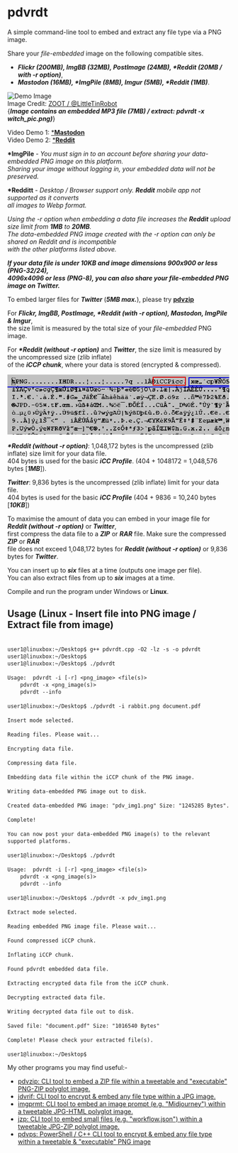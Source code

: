 # pdvrdt

A simple command-line tool to embed and extract any file type via a PNG image.  

Share your *file-embedded* image on the following compatible sites.  

* ***Flickr (200MB), ImgBB (32MB), PostImage (24MB), \*Reddit (20MB / with -r option)***, 
* ***Mastodon (16MB), \*ImgPile (8MB), Imgur (5MB), \*Reddit (1MB)***.

![Demo Image](https://github.com/CleasbyCode/pdvrdt/blob/main/demo_image/witch_pic.png)  
Image Credit: [ZOOT / @LittleTinRobot](https://twitter.com/LittleTinRobot/status/1689155758129336320)  
{***Image contains an embedded MP3 file (7MB) / extract: pdvrdt -x witch_pic.png)***} 

Video Demo 1: [***Mastodon**](https://youtu.be/-zFJcljHzZU)   
Video Demo 2: [***Reddit**](https://youtu.be/j7BC31nVrMg)  

**\*ImgPile** - *You must sign in to an account before sharing your data-embedded PNG image on this platform.  
Sharing your image without logging in, your embedded data will not be preserved.*  

**\*Redditt** - *Desktop / Browser support only. **Reddit** mobile app not supported as it converts  
all images to Webp format.*  

*Using the -r option when embedding a data file increases the **Reddit** upload size limit from **1MB** to **20MB**.*  
*The data-embedded PNG image created with the -r option can only be shared on Reddit and is incompatible  
with the other platforms listed above.*

***If your data file is under ***10KB*** and image dimensions 900x900 or less (PNG-32/24),  
4096x4096 or less (PNG-8), you can also share your *file-embedded* PNG image on ***Twitter***.***  

To embed larger files for ***Twitter*** (***5MB max.***), please try **[pdvzip](https://github.com/CleasbyCode/pdvzip)**  

For ***Flickr, ImgBB, PostImage, \*Reddit (with -r option), Mastodon, ImgPile & Imgur***,  
the size limit is measured by the total size of your *file-embedded* PNG image.  

For ***\*Reddit (without -r option)*** and ***Twitter***, the size limit is measured by the uncompressed size (zlib inflate)  
of the ***iCCP chunk***, where your data is stored (encrypted & compressed).  

![profile Image](https://github.com/CleasbyCode/pdvrdt/blob/main/demo_image/iccp.png)  

***\*Reddit (without -r option)***: 1,048,172 bytes is the uncompressed (zlib inflate) size limit for your data file.  
404 bytes is used for the basic ***iCC Profile***. (404 + 1048172 = 1,048,576 bytes [***1MB***]).

***Twitter***: 9,836 bytes is the uncompressed (zlib inflate) limit for your data file.  
404 bytes is used for the basic ***iCC Profile*** (404 + 9836 = 10,240 bytes [***10KB***])

To maximise the amount of data you can embed in your image file for ***Reddit (without -r option)*** or ***Twitter***,  
first compress the data file to a ***ZIP*** or ***RAR*** file. Make sure the compressed ***ZIP*** or ***RAR***  
file does not exceed 1,048,172 bytes for ***Reddit (without -r option)*** or 9,836 bytes for ***Twitter***. 

You can insert up to ***six*** files at a time (outputs one image per file).  
You can also extract files from up to ***six*** images at a time.

Compile and run the program under Windows or **Linux**.

## Usage (Linux - Insert file into PNG image / Extract file from image)

```console

user1@linuxbox:~/Desktop$ g++ pdvrdt.cpp -O2 -lz -s -o pdvrdt
user1@linuxbox:~/Desktop$
user1@linuxbox:~/Desktop$ ./pdvrdt 

Usage:  pdvrdt -i [-r] <png_image> <file(s)>  
	pdvrdt -x <png_image(s)>  
	pdvrdt --info

user1@linuxbox:~/Desktop$ ./pdvrdt -i rabbit.png document.pdf
  
Insert mode selected.

Reading files. Please wait...

Encrypting data file.

Compressing data file.

Embedding data file within the iCCP chunk of the PNG image.

Writing data-embedded PNG image out to disk.

Created data-embedded PNG image: "pdv_img1.png" Size: "1245285 Bytes".

Complete!

You can now post your data-embedded PNG image(s) to the relevant supported platforms.

user1@linuxbox:~/Desktop$ ./pdvrdt

Usage:  pdvrdt -i [-r] <png_image> <file(s)>  
	pdvrdt -x <png_image(s)>  
	pdvrdt --info
        
user1@linuxbox:~/Desktop$ ./pdvrdt -x pdv_img1.png

Extract mode selected.

Reading embedded PNG image file. Please wait...

Found compressed iCCP chunk.

Inflating iCCP chunk.

Found pdvrdt embedded data file.

Extracting encrypted data file from the iCCP chunk.

Decrypting extracted data file.

Writing decrypted data file out to disk.

Saved file: "document.pdf" Size: "1016540 Bytes"

Complete! Please check your extracted file(s).
  
user1@linuxbox:~/Desktop$ 

```

 My other programs you may find useful:-
 
* [pdvzip: CLI tool to embed a ZIP file within a tweetable and "executable" PNG-ZIP polyglot image.](https://github.com/CleasbyCode/pdvzip)
* [jdvrif: CLI tool to encrypt & embed any file type within a JPG image.](https://github.com/CleasbyCode/jdvrif)
* [imgprmt: CLI tool to embed an image prompt (e.g. "Midjourney") within a tweetable JPG-HTML polyglot image.](https://github.com/CleasbyCode/imgprmt)
* [jzp: CLI tool to embed small files (e.g. "workflow.json") within a tweetable JPG-ZIP polyglot image.](https://github.com/CleasbyCode/jzp)  
* [pdvps: PowerShell / C++ CLI tool to encrypt & embed any file type within a tweetable & "executable" PNG image](https://github.com/CleasbyCode/pdvps)

##
